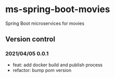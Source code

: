 # ms-spring-boot-movies
Spring Boot microservices for movies

## Version control

### 2021/04/05 0.0.1

* feat: add docker build and publish process
* refactor: bump pom version